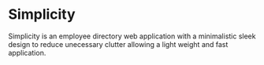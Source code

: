 # Simplicity
Simplicity is an employee directory web application with a minimalistic sleek design to reduce unecessary clutter allowing a light weight and fast application.  
